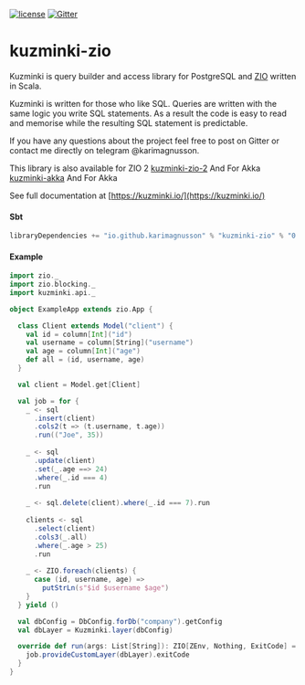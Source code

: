 [![license](https://img.shields.io/github/license/rdbc-io/rdbc.svg?style=flat-square)](https://github.com/rdbc-io/rdbc/blob/master/LICENSE)
[![Gitter](https://img.shields.io/gitter/room/gitterHQ/gitter.svg?style=flat-square)](https://gitter.im/kuzminki/kuzminki-zio)
# kuzminki-zio

Kuzminki is query builder and access library for PostgreSQL and [ZIO](https://zio.dev/) written in Scala.

Kuzminki is written for those who like SQL. Queries are written with the same logic you write SQL statements. As a result the code is easy to read and memorise while the resulting SQL statement is predictable.

If you have any questions about the project feel free to post on Gitter or contact me directly on telegram @karimagnusson.

This library is also available for ZIO 2 [kuzminki-zio-2](https://github.com/karimagnusson/kuzminki-zio-2)
And For Akka [kuzminki-akka](https://github.com/karimagnusson/kuzminki-akka)
And For Akka 

See full documentation at [https://kuzminki.io/](https://kuzminki.io/)

#### Sbt
```sbt
libraryDependencies += "io.github.karimagnusson" % "kuzminki-zio" % "0.9.3"
```

#### Example
```scala
import zio._
import zio.blocking._
import kuzminki.api._

object ExampleApp extends zio.App {

  class Client extends Model("client") {
    val id = column[Int]("id")
    val username = column[String]("username")
    val age = column[Int]("age")
    def all = (id, username, age)
  }

  val client = Model.get[Client]

  val job = for {
    _ <- sql
      .insert(client)
      .cols2(t => (t.username, t.age))
      .run(("Joe", 35))
    
    _ <- sql
      .update(client)
      .set(_.age ==> 24)
      .where(_.id === 4)
      .run
    
    _ <- sql.delete(client).where(_.id === 7).run
    
    clients <- sql
      .select(client)
      .cols3(_.all)
      .where(_.age > 25)
      .run
    
    _ <- ZIO.foreach(clients) {
      case (id, username, age) =>
        putStrLn(s"$id $username $age")
    }
  } yield ()

  val dbConfig = DbConfig.forDb("company").getConfig
  val dbLayer = Kuzminki.layer(dbConfig)

  override def run(args: List[String]): ZIO[ZEnv, Nothing, ExitCode] = {
    job.provideCustomLayer(dbLayer).exitCode
  }
}
```


